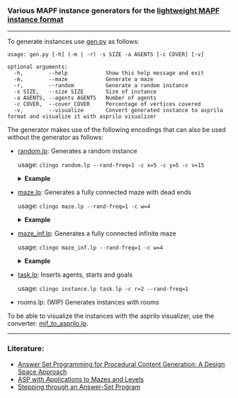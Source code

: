 ### Various MAPF instance generators for the [lightweight MAPF instance format](https://github.com/krr-up/mapf-instance-format)
___

To generate instances use [gen.py](https://github.com/krr-up/mapf-instance-generators/blob/main/gen.py) as follows:

```
usage: gen.py [-h] (-m | -r) -s SIZE -a AGENTS [-c COVER] [-v]

optional arguments:
  -h,        --help            Show this help message and exit
  -m,        --maze            Generate a maze
  -r,        --random          Generate a random instance
  -s SIZE,   --size SIZE       Size of instance
  -a AGENTS, --agents AGENTS   Number of agents
  -c COVER,  --cover COVER     Percentage of vertices covered
  -v,        --visualize       Convert generated instance to asprilo format and visualize it with asprilo visualizer
  ```
The generator makes use of the following encodings that can also be used without the generator as follows:

- [random.lp](https://github.com/krr-up/mapf-instance-generators/blob/main/encodings/random.lp): Generates a random instance

  usage: `clingo random.lp --rand-freq=1 -c x=5 -c y=5 -c v=15`
  <details><summary><strong>Example</strong></summary>
  
  ![example of a random instance](https://github.com/krr-up/mapf-instance-generators/blob/main/examples/random.png "random instance example")
  
  </details>
  
- [maze.lp](https://github.com/krr-up/mapf-instance-generators/blob/main/encodings/maze.lp): Generates a fully connected maze with dead ends

  usage: `clingo maze.lp --rand-freq=1 -c w=4`
  <details><summary><strong>Example</strong></summary>
  
  ![example of a maze](https://github.com/krr-up/mapf-instance-generators/blob/main/examples/maze.png "maze example")
  
  </details>

- [maze_inf.lp](https://github.com/krr-up/mapf-instance-generators/blob/main/encodings/maze_inf.lp): Generates a fully connected infinite maze

  usage: `clingo maze_inf.lp --rand-freq=1 -c w=4`
  <details><summary><strong>Example</strong></summary>
  
  ![example of a maze](https://github.com/krr-up/mapf-instance-generators/blob/main/examples/maze_inf.png "infinite maze example")
  
  </details>
  
- [task.lp](https://github.com/krr-up/mapf-instance-generators/blob/main/encodings/task.lp): Inserts agents, starts and goals

  usage: `clingo instance.lp task.lp -c r=2 --rand-freq=1`

- rooms.lp: (WIP) Generates instances with rooms

To be able to visualize the instances with the asprilo visualizer, use the converter: [mif_to_asprilo.lp](https://github.com/krr-up/mapf-instance-format/blob/main/mif_to_asprilo.lp).
___
### Literature:
- [Answer Set Programming for Procedural Content Generation: A Design Space Approach](https://doi.org/10.1109/TCIAIG.2011.2158545)
- [ASP with Applications to Mazes and Levels](https://doi.org/10.1007/978-3-319-42716-4_8)
- [Stepping through an Answer-Set Program](https://doi.org/10.1007/978-3-642-20895-9_13)
